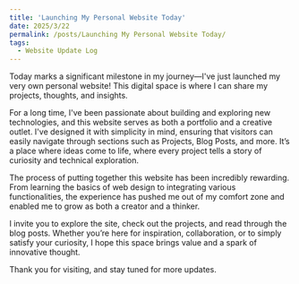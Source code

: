 ```yaml
---
title: 'Launching My Personal Website Today'
date: 2025/3/22
permalink: /posts/Launching My Personal Website Today/
tags:
  - Website Update Log
---
```


Today marks a significant milestone in my journey—I've just launched my very own personal website! This digital space is where I can share my projects, thoughts, and insights.

For a long time, I've been passionate about building and exploring new technologies, and this website serves as both a portfolio and a creative outlet. I've designed it with simplicity in mind, ensuring that visitors can easily navigate through sections such as Projects, Blog Posts, and more. It’s a place where ideas come to life, where every project tells a story of curiosity and technical exploration.

The process of putting together this website has been incredibly rewarding. From learning the basics of web design to integrating various functionalities, the experience has pushed me out of my comfort zone and enabled me to grow as both a creator and a thinker.

I invite you to explore the site, check out the projects, and read through the blog posts. Whether you’re here for inspiration, collaboration, or to simply satisfy your curiosity, I hope this space brings value and a spark of innovative thought.

Thank you for visiting, and stay tuned for more updates.